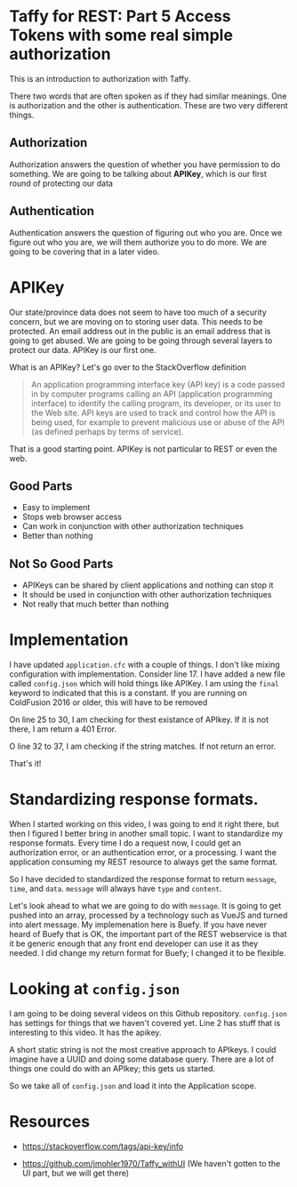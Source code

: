 # Taffy for REST: Part 5 Access Tokens with some real simple authorization

This is an introduction to authorization with Taffy.

There two words that are often spoken as if they had similar meanings. One is authorization and the other is authentication. These are two very different things.

## Authorization

Authorization answers the question of whether you have permission to do something. We are going to be talking about **APIKey**, which is our first round of protecting our data

## Authentication

Authentication answers the question of figuring out who you are. Once we figure out who you are, we will them authorize you to do more. We are going to be covering that in a later video.

# APIKey

Our state/province data does not seem to have too much of a security concern, but we are moving on to storing user data. This needs to be protected. An email address out in the public is an email address that is going to get abused. We are going to be going through several layers to protect our data. APIKey is our first one.

What is an APIKey? Let's go over to the StackOverflow definition

> An application programming interface key (API key) is a code passed in by computer programs calling an API (application programming interface) to identify the calling program, its developer, or its user to the Web site. API keys are used to track and control how the API is being used, for example to prevent malicious use or abuse of the API (as defined perhaps by terms of service).

That is a good starting point. APIKey is not particular to REST or even the web.


## Good Parts

- Easy to implement
- Stops web browser access
- Can work in conjunction with other authorization techniques
- Better than nothing


## Not So Good Parts

- APIKeys can be shared by client applications and nothing can stop it
- It should be used in conjunction with other authorization techniques
- Not really that much better than nothing

# Implementation

I have updated `application.cfc` with a couple of things. I don't like mixing configuration with implementation. Consider line 17. I have added a new file called `config.json` which will hold things like APIKey. I am using the `final` keyword to indicated that this is a constant. If you are running on ColdFusion 2016 or older, this will have to be removed

On line 25 to 30, I am checking for thest existance of APIkey. If it is not there, I am return a 401 Error.

O line 32 to 37, I am checking if the string matches. If not return an error.

That's it!

# Standardizing response formats.

When I started working on this video, I was going to end it right there, but then I figured I better bring in another small topic. I want to standardize my response formats. Every time I do a request now, I could get an authorization error, or an authentication error, or a processing. I want the application consuming my REST resource to always get the same format.

So I have decided to standardized the response format to return `message`, `time`, and `data`. `message` will always have `type` and `content`.

Let's look ahead to what we are going to do with `message`. It is going to get pushed into an array, processed by a technology such as VueJS and turned into alert message. My implemenation here is Buefy. If you have never heard of Buefy that is OK, the important part of the REST webservice is that it be generic enough that any front end developer can use it as they needed. I did change my return format for Buefy; I changed it to be flexible.


# Looking at `config.json`

I am going to be doing several videos on this Github repository. `config.json` has settings for things that we haven't covered yet. Line 2 has stuff that is interesting to this video. It has the apikey. 

A short static string is not the most creative approach to APIkeys. I could imagine have a UUID and doing some database query. There are a lot of things one could do with an APIkey; this gets us started.

So we take all of `config.json` and load it into the Application scope.


# Resources

- https://stackoverflow.com/tags/api-key/info

- https://github.com/jmohler1970/Taffy_withUI (We haven't gotten to the UI part, but we will get there)
